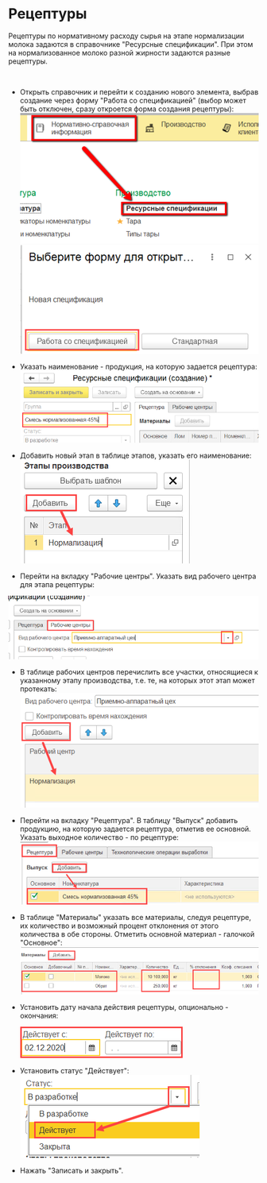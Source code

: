 **Рецептуры**
=============

Рецептуры по нормативному расходу сырья на этапе нормализации молока
задаются в справочнике "Ресурсные спецификации". При этом на
нормализованное молоко разной жирности задаются разные рецептуры.

 

-   Открыть справочник и перейти к созданию нового элемента, выбрав
    создание через форму "Работа со спецификацией" (выбор может быть отключен, сразу откроется форма создания рецептуры):  
![](ResourceSpecifications.assets/drex_retseptury_2_custom.png)  
![image-20201214142222222](ResourceSpecifications.assets/image-20201214142222222.png)
    
- Указать наименование - продукция, на которую задается рецептура:  
  ![image-20201214142330365](ResourceSpecifications.assets/image-20201214142330365.png)

-   Добавить новый этап в таблице этапов, указать его наименование:  
    ![image-20201214142417606](ResourceSpecifications.assets/image-20201214142417606.png)
    
-   Перейти на вкладку "Рабочие центры". Указать вид рабочего центра для этапа рецептуры:

  ![image-20201214142605741](ResourceSpecifications.assets/image-20201214142605741.png)

-   В таблице рабочих центров перечислить все участки, относящиеся к указанному этапу производства, т.е. те, на которых этот этап может протекать:  
![image-20201214142635064](ResourceSpecifications.assets/image-20201214142635064.png)
    
-   Перейти на вкладку "Рецептура". В  таблицу "Выпуск" добавить продукцию, на которую задается рецептура, отметив ее основной. Указать выходное количество - по рецептуре:  
    ![image-20201214142823408](ResourceSpecifications.assets/2021-08-02-14-36-10.png)

-   В таблице "Материалы" указать все материалы, следуя рецептуре, их количество и возможный процент отклонения от этого количества в обе стороны.  Отметить основной материал - галочкой "Основное":  
    ![image-20201214143110016](ResourceSpecifications.assets/2021-08-02-14-36-46.png)
    
- Установить дату начала действия рецептуры, опционально - окончания:

  ![image-20201214143145414](ResourceSpecifications.assets/image-20201214143145414.png)

- Установить статус "Действует":  
  ![image-20201214143215384](ResourceSpecifications.assets/image-20201214143215384.png)

- Нажать "Записать и закрыть".